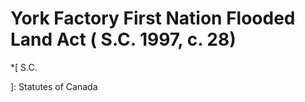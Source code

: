 #  York Factory First Nation Flooded Land Act (  S.C.  1997, c. 28)

  *[
 S.C.

]: Statutes of Canada

